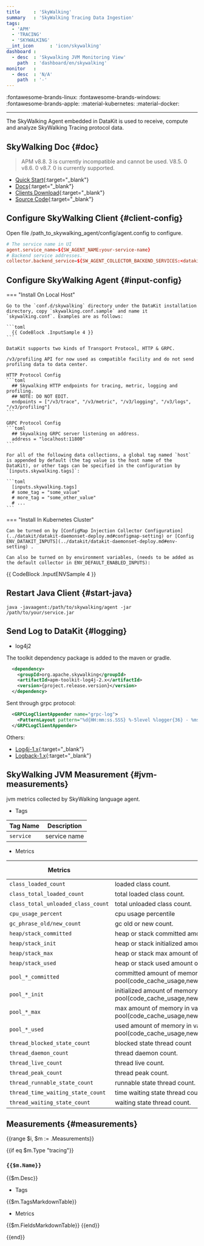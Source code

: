 ```yaml
---
title     : 'SkyWalking'
summary   : 'SkyWalking Tracing Data Ingestion'
tags:
  - 'APM'
  - 'TRACING'
  - 'SKYWALKING'
__int_icon      : 'icon/skywalking'
dashboard :
  - desc  : 'Skywalking JVM Monitoring View'
    path  : 'dashboard/en/skywalking'
monitor   :
  - desc  : 'N/A'
    path  : '-'
---
```


:fontawesome-brands-linux: :fontawesome-brands-windows: :fontawesome-brands-apple: :material-kubernetes: :material-docker:

---

The SkyWalking Agent embedded in DataKit is used to receive, compute and analyze SkyWalking Tracing protocol data.

## SkyWalking Doc {#doc}

> APM v8.8. 3 is currently incompatible and cannot be used. V8.5. 0 v8.6. 0 v8.7. 0 is currently supported.

- [Quick Start](https://skywalking.apache.org/docs/skywalking-showcase/latest/readme/){:target="_blank"}
- [Docs](https://skywalking.apache.org/docs/){:target="_blank"}
- [Clients Download](https://skywalking.apache.org/downloads/){:target="_blank"}
- [Source Code](https://github.com/apache/skywalking){:target="_blank"}

## Configure SkyWalking Client {#client-config}

Open file /path_to_skywalking_agent/config/agent.config to configure.

```conf
# The service name in UI
agent.service_name=${SW_AGENT_NAME:your-service-name}
# Backend service addresses.
collector.backend_service=${SW_AGENT_COLLECTOR_BACKEND_SERVICES:<datakit-ip:skywalking-agent-port>}
```

## Configure SkyWalking Agent {#input-config}

<!-- markdownlint-disable MD046 -->
=== "Install On Local Host"

    Go to the `conf.d/skywalking` directory under the DataKit installation directory, copy `skywalking.conf.sample` and name it `skywalking.conf`. Examples are as follows:

    ```toml
      {{ CodeBlock .InputSample 4 }}
    ```

    DataKit supports two kinds of Transport Protocol, HTTP & GRPC.

    /v3/profiling API for now used as compatible facility and do not send profiling data to data center.

    HTTP Protocol Config
    ```toml
      ## Skywalking HTTP endpoints for tracing, metric, logging and profiling.
      ## NOTE: DO NOT EDIT.
      endpoints = ["/v3/trace", "/v3/metric", "/v3/logging", "/v3/logs", "/v3/profiling"]
    ```

    GRPC Protocol Config
    ```toml
      ## Skywalking GRPC server listening on address.
      address = "localhost:11800"
    ```

    For all of the following data collections, a global tag named `host` is appended by default (the tag value is the host name of the DataKit), or other tags can be specified in the configuration by `[inputs.skywalking.tags]`:

    ```toml
      [inputs.skywalking.tags]
      # some_tag = "some_value"
      # more_tag = "some_other_value"
      # ...
    ```

=== "Install In Kubernetes Cluster"

    Can be turned on by [ConfigMap Injection Collector Configuration](../datakit/datakit-daemonset-deploy.md#configmap-setting) or [Config ENV_DATAKIT_INPUTS](../datakit/datakit-daemonset-deploy.md#env-setting) .

    Can also be turned on by environment variables, (needs to be added as the default collector in ENV_DEFAULT_ENABLED_INPUTS):
    
{{ CodeBlock .InputENVSample 4 }}

<!-- markdownlint-enable -->

## Restart Java Client {#start-java}

```command
java -javaagent:/path/to/skywalking/agent -jar /path/to/your/service.jar
```

## Send Log to DataKit {#logging}

- log4j2

The toolkit dependency package is added to the maven or gradle.

```xml
  <dependency>
    <groupId>org.apache.skywalking</groupId>
    <artifactId>apm-toolkit-log4j-2.x</artifactId>
    <version>{project.release.version}</version>
  </dependency>
```

Sent through grpc protocol:

```xml
  <GRPCLogClientAppender name="grpc-log">
    <PatternLayout pattern="%d{HH:mm:ss.SSS} %-5level %logger{36} - %msg%n"/>
  </GRPCLogClientAppender>
```

Others:

- [Log4j-1.x](https://github.com/apache/skywalking-java/blob/main/docs/en/setup/service-agent/java-agent/Application-toolkit-log4j-1.x.md){:target="_blank"}
- [Logback-1.x](https://github.com/apache/skywalking-java/blob/main/docs/en/setup/service-agent/java-agent/Application-toolkit-logback-1.x.md){:target="_blank"}

## SkyWalking JVM Measurement {#jvm-measurements}

jvm metrics collected by SkyWalking language agent.

- Tags

| Tag Name  | Description  |
| --------- | ------------ |
| `service` | service name |

- Metrics

| Metrics                            | Description                                                                                                                               | Data Type |  Unit   |
| ---------------------------------- | ----------------------------------------------------------------------------------------------------------------------------------------- | :-------: | :-----: |
| `class_loaded_count`               | loaded class count.                                                                                                                       |    int    |  count  |
| `class_total_loaded_count`         | total loaded class count.                                                                                                                 |    int    |  count  |
| `class_total_unloaded_class_count` | total unloaded class count.                                                                                                               |    int    |  count  |
| `cpu_usage_percent`                | cpu usage percentile                                                                                                                      |   float   | percent |
| `gc_phrase_old/new_count`          | gc old or new count.                                                                                                                      |    int    |  count  |
| `heap/stack_committed`             | heap or stack committed amount of memory.                                                                                                 |    int    |  count  |
| `heap/stack_init`                  | heap or stack initialized amount of memory.                                                                                               |    int    |  count  |
| `heap/stack_max`                   | heap or stack max amount of memory.                                                                                                       |    int    |  count  |
| `heap/stack_used`                  | heap or stack used amount of memory.                                                                                                      |    int    |  count  |
| `pool_*_committed`                 | committed amount of memory in variety of pool(code_cache_usage,newgen_usage,oldgen_usage,survivor_usage,permgen_usage,metaspace_usage).   |    int    |  count  |
| `pool_*_init`                      | initialized amount of memory in variety of pool(code_cache_usage,newgen_usage,oldgen_usage,survivor_usage,permgen_usage,metaspace_usage). |    int    |  count  |
| `pool_*_max`                       | max amount of memory in variety of pool(code_cache_usage,newgen_usage,oldgen_usage,survivor_usage,permgen_usage,metaspace_usage).         |    int    |  count  |
| `pool_*_used`                      | used amount of memory in variety of pool(code_cache_usage,newgen_usage,oldgen_usage,survivor_usage,permgen_usage,metaspace_usage).        |    int    |  count  |
| `thread_blocked_state_count`       | blocked state thread count                                                                                                                |    int    |  count  |
| `thread_daemon_count`              | thread daemon count.                                                                                                                      |    int    |  count  |
| `thread_live_count`                | thread live count.                                                                                                                        |    int    |  count  |
| `thread_peak_count`                | thread peak count.                                                                                                                        |    int    |  count  |
| `thread_runnable_state_count`      | runnable state thread count.                                                                                                              |    int    |  count  |
| `thread_time_waiting_state_count`  | time waiting state thread count.                                                                                                          |    int    |  count  |
| `thread_waiting_state_count`       | waiting state thread count.                                                                                                               |    int    |  count  |

## Measurements {#measurements}

{{range $i, $m := .Measurements}}

{{if eq $m.Type "tracing"}}

### `{{$m.Name}}`

{{$m.Desc}}

- Tags

{{$m.TagsMarkdownTable}}

- Metrics

{{$m.FieldsMarkdownTable}}
{{end}}

{{end}}
